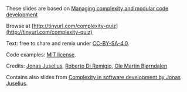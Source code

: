 These slides are based on [Managing complexity and modular code development](http://cicero.xyz/v2/remark/github/bast/talk-complexity/master/talk.md/#1)

Browse at [http://tinyurl.com/complexity-quiz](http://tinyurl.com/complexity-quiz)

Text: free to share and remix under [CC-BY-SA-4.0](https://creativecommons.org/licenses/by-sa/4.0/).

Code examples: [MIT license](http://opensource.org/licenses/mit-license.html).

Credits: [Jonas Juselius](https://github.com/juselius),
         [Roberto Di Remigio](http://totaltrash.xyz),
         [Ole Martin Bjørndalen](https://github.com/olemb)

Contains also slides from [Complexity in software development by Jonas
Juselius](https://github.com/scisoft/complexity).
